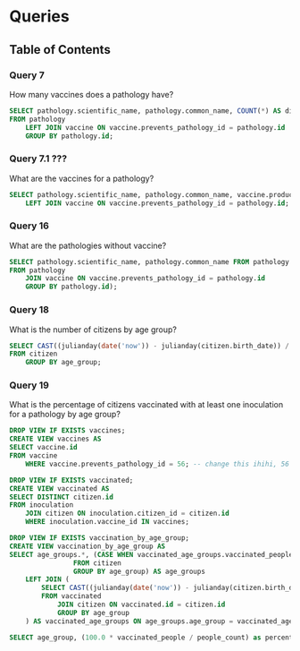# Queries

## Table of Contents

### Query 7

How many vaccines does a pathology have?

```sql
SELECT pathology.scientific_name, pathology.common_name, COUNT(*) AS different_vaccines
FROM pathology
    LEFT JOIN vaccine ON vaccine.prevents_pathology_id = pathology.id
    GROUP BY pathology.id;
```

### Query 7.1 ???

What are the vaccines for a pathology?

```sql
SELECT pathology.scientific_name, pathology.common_name, vaccine.producer, vaccine.name FROM pathology
    LEFT JOIN vaccine ON vaccine.prevents_pathology_id = pathology.id;
```

### Query 16

What are the pathologies without vaccine?

```sql
SELECT pathology.scientific_name, pathology.common_name FROM pathology WHERE pathology.id NOT IN (SELECT pathology.id
FROM pathology
    JOIN vaccine ON vaccine.prevents_pathology_id = pathology.id
    GROUP BY pathology.id);
```

### Query 18

What is the number of citizens by age group?

```sql
SELECT CAST((julianday(date('now')) - julianday(citizen.birth_date)) / 365 / 10 AS INTEGER) AS age_group, COUNT(*) AS people_count
FROM citizen
    GROUP BY age_group;
```

### Query 19

What is the percentage of citizens vaccinated with at least one inoculation for a pathology by age group?

```sql
DROP VIEW IF EXISTS vaccines;
CREATE VIEW vaccines AS
SELECT vaccine.id
FROM vaccine
    WHERE vaccine.prevents_pathology_id = 56; -- change this ihihi, 56 is covid btw

DROP VIEW IF EXISTS vaccinated;
CREATE VIEW vaccinated AS
SELECT DISTINCT citizen.id
FROM inoculation
    JOIN citizen ON inoculation.citizen_id = citizen.id
    WHERE inoculation.vaccine_id IN vaccines;

DROP VIEW IF EXISTS vaccination_by_age_group;
CREATE VIEW vaccination_by_age_group AS
SELECT age_groups.*, (CASE WHEN vaccinated_age_groups.vaccinated_people IS NULL THEN 0 ELSE vaccinated_age_groups.vaccinated_people END) AS vaccinated_people FROM (SELECT CAST((julianday(date('now')) - julianday(citizen.birth_date)) / 365 / 10 AS INTEGER) AS age_group, COUNT(*) AS people_count
                FROM citizen
                GROUP BY age_group) AS age_groups
    LEFT JOIN (
        SELECT CAST((julianday(date('now')) - julianday(citizen.birth_date)) / 365 / 10 AS INTEGER) AS  age_group, COUNT(*) AS vaccinated_people
        FROM vaccinated
            JOIN citizen ON vaccinated.id = citizen.id
            GROUP BY age_group
    ) AS vaccinated_age_groups ON age_groups.age_group = vaccinated_age_groups.age_group;

SELECT age_group, (100.0 * vaccinated_people / people_count) as percentage from vaccination_by_age_group;
```
